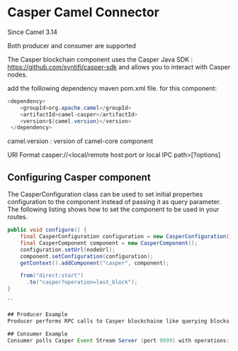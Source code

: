 # Casper Camel Connector
Since Camel 3.14

Both producer and consumer are supported

The Casper blockchain component uses the Casper Java SDK : https://github.com/syntifi/casper-sdk and allows you to interact with Casper nodes.

add the folllowing dependency maven pom.xml file. for this component:

```java
<dependency>
    <groupId>org.apache.camel</groupId>
    <artifactId>camel-casper</artifactId>
    <version>${camel.version}</version>
 </dependency>
```

camel.version  : version of camel-core   component

URI Format
casper://<local/remote host:port or local IPC path>[?options]

## Configuring Casper component

The CasperConfiguration class can be used to set initial properties configuration to the component instead of passing it as query parameter. The following listing shows how to set the component to be used in your routes.

```java
public void configure() {
    final CasperConfiguration configuration = new CasperConfiguration();
    final CasperComponent component = new CasperComponent();
    configuration.setUrl(nodeUrl);
    component.setConfiguration(configuration);
    getContext().addComponent("casper", component);

    from("direct:start")
      .to("casper?operation=last_block");
}

``

## Producer Example
Producer performs RPC calls to Casper blockchaine like querying blocks, deploys, accounts.

## Consumer Example
Consumer polls Casper Event Stream Server (port 9999) with operations: